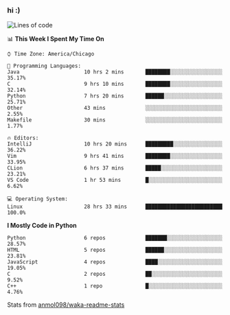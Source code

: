### hi :)

<!--START_SECTION:waka-->
![Lines of code](https://img.shields.io/badge/From%20Hello%20World%20I%27ve%20Written-785591%20lines%20of%20code-blue)

📊 **This Week I Spent My Time On** 

```text
⌚︎ Time Zone: America/Chicago

💬 Programming Languages: 
Java                     10 hrs 2 mins       ████████░░░░░░░░░░░░░░░░░   35.17% 
C                        9 hrs 10 mins       ████████░░░░░░░░░░░░░░░░░   32.14% 
Python                   7 hrs 20 mins       ██████░░░░░░░░░░░░░░░░░░░   25.71% 
Other                    43 mins             ░░░░░░░░░░░░░░░░░░░░░░░░░   2.55% 
Makefile                 30 mins             ░░░░░░░░░░░░░░░░░░░░░░░░░   1.77%

🔥 Editors: 
IntelliJ                 10 hrs 20 mins      █████████░░░░░░░░░░░░░░░░   36.22% 
Vim                      9 hrs 41 mins       ████████░░░░░░░░░░░░░░░░░   33.95% 
CLion                    6 hrs 37 mins       █████░░░░░░░░░░░░░░░░░░░░   23.21% 
VS Code                  1 hr 53 mins        █░░░░░░░░░░░░░░░░░░░░░░░░   6.62%

💻 Operating System: 
Linux                    28 hrs 33 mins      █████████████████████████   100.0%

```

**I Mostly Code in Python** 

```text
Python                   6 repos             ███████░░░░░░░░░░░░░░░░░░   28.57% 
HTML                     5 repos             ██████░░░░░░░░░░░░░░░░░░░   23.81% 
JavaScript               4 repos             ████░░░░░░░░░░░░░░░░░░░░░   19.05% 
C                        2 repos             ██░░░░░░░░░░░░░░░░░░░░░░░   9.52% 
C++                      1 repo              █░░░░░░░░░░░░░░░░░░░░░░░░   4.76%

```



<!--END_SECTION:waka-->

Stats from [anmol098/waka-readme-stats](https://github.com/anmol098/waka-readme-stats)